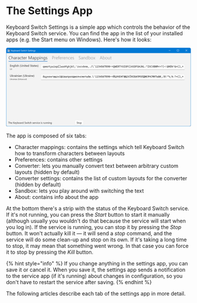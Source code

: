# The Settings App

Keyboard Switch Settings is a simple app which controls the behavior of the Keyboard Switch service. You can find the app in the list of your installed apps (e.g. the Start menu on Windows). Here's how it looks:

![](../.gitbook/assets/v4.0-screen-char-mappings.png)

The app is composed of six tabs:

* Character mappings: contains the settings which tell Keyboard Switch how to transform characters between layouts
* Preferences: contains other settings
* Converter: lets you manually convert text between arbitrary custom layouts (hidden by default)
* Converter settings: contains the list of custom layouts for the converter (hidden by default)
* Sandbox: lets you play around with switching the text
* About: contains info about the app

At the bottom there's a strip with the status of the Keyboard Switch service. If it's not running, you can press the _Start_ button to start it manually (although usually you wouldn't do that because the service will start when you log in). If the service is running, you can stop it by pressing the _Stop_ button. It won't actually kill it — it will send a _stop_ command, and the service will do some clean-up and stop on its own. If it's taking a long time to stop, it may mean that something went wrong. In that case you can force it to stop by pressing the _Kill_ button.

{% hint style="info" %}
If you change anything in the settings app, you can save it or cancel it. When you save it, the settings app sends a notification to the service app (if it's running) about changes in configuration, so you don't have to restart the service after saving.
{% endhint %}

The following articles describe each tab of the settings app in more detail.
